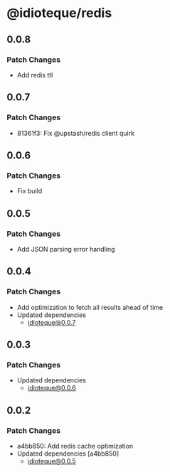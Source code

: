# @idioteque/redis

## 0.0.8

### Patch Changes

- Add redis ttl

## 0.0.7

### Patch Changes

- 81361f3: Fix @upstash/redis client quirk

## 0.0.6

### Patch Changes

- Fix build

## 0.0.5

### Patch Changes

- Add JSON parsing error handling

## 0.0.4

### Patch Changes

- Add optimization to fetch all results ahead of time
- Updated dependencies
  - idioteque@0.0.7

## 0.0.3

### Patch Changes

- Updated dependencies
  - idioteque@0.0.6

## 0.0.2

### Patch Changes

- a4bb850: Add redis cache optimization
- Updated dependencies [a4bb850]
  - idioteque@0.0.5
